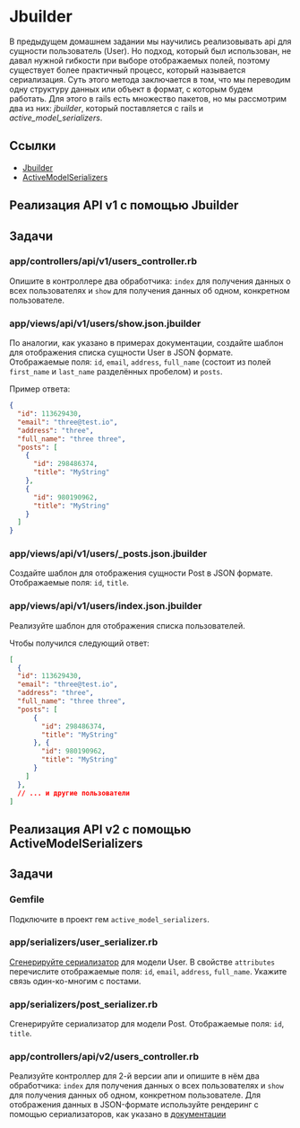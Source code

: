 # Jbuilder

В предыдущем домашнем задании мы научились реализовывать api для сущности пользователь (User). Но подход, который был использован, не давал нужной гибкости при выборе отображаемых полей, поэтому существует более практичный процесс, который называется сериализация. Суть этого метода заключается в том, что мы переводим одну структуру данных или объект в формат, с которым будем работать. Для этого в rails есть множество пакетов, но мы рассмотрим два из них: *jbuilder*, который поставляется с rails и *active_model_serializers*.

## Ссылки

* [Jbuilder](https://github.com/rails/jbuilder)
* [ActiveModelSerializers](https://github.com/rails-api/active_model_serializers)

## Реализация API v1 с помощью Jbuilder

## Задачи

### app/controllers/api/v1/users_controller.rb

Опишите в контроллере два обработчика: `index` для получения данных о всех пользователях и `show` для получения данных об одном, конкретном пользователе.

### app/views/api/v1/users/show.json.jbuilder

По аналогии, как указано в примерах документации, создайте шаблон для отображения списка сущности User в JSON формате. Отображаемые поля: `id`, `email`, `address`, `full_name` (состоит из полей `first_name` и `last_name` разделённых пробелом) и `posts`.

Пример ответа:

```json
{
  "id": 113629430,
  "email": "three@test.io",
  "address": "three",
  "full_name": "three three",
  "posts": [
    {
      "id": 298486374,
      "title": "MyString"
    },
    {
      "id": 980190962,
      "title": "MyString"
    }
  ]
}
```

### app/views/api/v1/users/_posts.json.jbuilder

Создайте шаблон для отображения сущности Post в JSON формате. Отображаемые поля: `id`, `title`.

### app/views/api/v1/users/index.json.jbuilder

Реализуйте шаблон для отображения списка пользователей.

Чтобы получился следующий ответ:

```json
[
  {
  "id": 113629430,
  "email": "three@test.io",
  "address": "three",
  "full_name": "three three",
  "posts": [
      {
        "id": 298486374,
        "title": "MyString"
      }, {
        "id": 980190962,
        "title": "MyString"
      }
    ]
  },
  // ... и другие пользователи
]
```

## Реализация API v2 с помощью ActiveModelSerializers

## Задачи

### Gemfile

Подключите в проект гем `active_model_serializers`.

### app/serializers/user_serializer.rb

[Сгенерируйте сериализатор](https://github.com/rails-api/active_model_serializers/blob/v0.10.6/docs/general/getting_started.md#creating-a-serializer) для модели User. В свойстве `attributes` перечислите отображаемые поля: `id`, `email`, `address`, `full_name`. Укажите связь один-ко-многим с постами.

### app/serializers/post_serializer.rb

Сгенерируйте сериализатор для модели Post. Отображаемые поля: `id`, `title`.

### app/controllers/api/v2/users_controller.rb

Реализуйте контроллер для 2-й версии апи и опишите в нём два обработчика: `index` для получения данных о всех пользователях и `show` для получения данных об одном, конкретном пользователе. Для отображения данных в JSON-формате используйте рендеринг с помощью сериализаторов, как указано в [документации](https://github.com/rails-api/active_model_serializers/blob/v0.10.6/docs/general/rendering.md#explicit-serializer)



